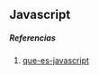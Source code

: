 ## Javascript

##### Referencias
1. [que-es-javascript](https://lenguajejs.com/javascript/introduccion/que-es-javascript/)